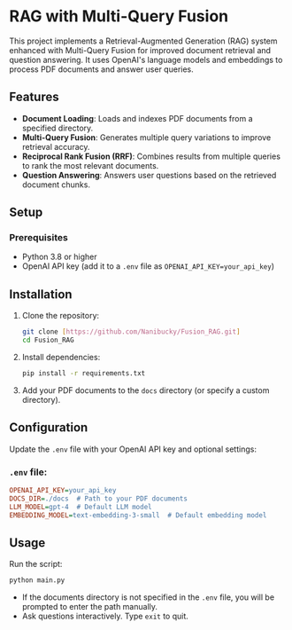# RAG with Multi-Query Fusion

This project implements a Retrieval-Augmented Generation (RAG) system enhanced with Multi-Query Fusion for improved document retrieval and question answering. It uses OpenAI's language models and embeddings to process PDF documents and answer user queries.

## Features

- **Document Loading**: Loads and indexes PDF documents from a specified directory.  
- **Multi-Query Fusion**: Generates multiple query variations to improve retrieval accuracy.  
- **Reciprocal Rank Fusion (RRF)**: Combines results from multiple queries to rank the most relevant documents.  
- **Question Answering**: Answers user questions based on the retrieved document chunks.  

## Setup

### Prerequisites

- Python 3.8 or higher  
- OpenAI API key (add it to a `.env` file as `OPENAI_API_KEY=your_api_key`)  

## Installation

1. Clone the repository:
   ```bash
   git clone [https://github.com/Nanibucky/Fusion_RAG.git]
   cd Fusion_RAG
   ```

2. Install dependencies:
   ```bash
   pip install -r requirements.txt
   ```

3. Add your PDF documents to the `docs` directory (or specify a custom directory).

## Configuration

Update the `.env` file with your OpenAI API key and optional settings:

### `.env` file:
```ini
OPENAI_API_KEY=your_api_key
DOCS_DIR=./docs  # Path to your PDF documents
LLM_MODEL=gpt-4  # Default LLM model
EMBEDDING_MODEL=text-embedding-3-small  # Default embedding model
```

## Usage

Run the script:
```bash
python main.py
```

- If the documents directory is not specified in the `.env` file, you will be prompted to enter the path manually.  
- Ask questions interactively. Type `exit` to quit.  
